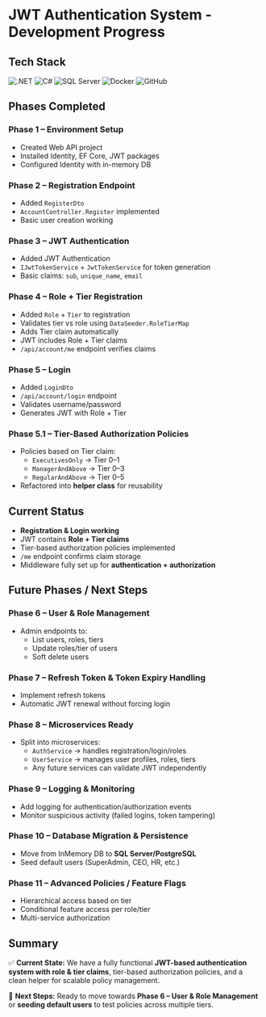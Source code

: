# JWT Authentication System - Development Progress

## Tech Stack

![.NET](https://img.shields.io/badge/.NET-7.0-blue)
![C#](https://img.shields.io/badge/C%23-10.0-green)
![SQL Server](https://img.shields.io/badge/SQL%20Server-2019-red)
![Docker](https://img.shields.io/badge/Docker-24.0-blue)
![GitHub](https://img.shields.io/badge/GitHub-SSH-black)

## Phases Completed

### Phase 1 – Environment Setup
* Created Web API project
* Installed Identity, EF Core, JWT packages
* Configured Identity with in-memory DB

### Phase 2 – Registration Endpoint
* Added `RegisterDto`
* `AccountController.Register` implemented
* Basic user creation working

### Phase 3 – JWT Authentication
* Added JWT Authentication
* `IJwtTokenService` + `JwtTokenService` for token generation
* Basic claims: `sub`, `unique_name`, `email`

### Phase 4 – Role + Tier Registration
* Added `Role` + `Tier` to registration
* Validates tier vs role using `DataSeeder.RoleTierMap`
* Adds Tier claim automatically
* JWT includes Role + Tier claims
* `/api/account/me` endpoint verifies claims

### Phase 5 – Login
* Added `LoginDto`
* `/api/account/login` endpoint
* Validates username/password
* Generates JWT with Role + Tier

### Phase 5.1 – Tier-Based Authorization Policies
* Policies based on Tier claim:
    * `ExecutivesOnly` → Tier 0–1
    * `ManagerAndAbove` → Tier 0–3
    * `RegularAndAbove` → Tier 0–5
* Refactored into **helper class** for reusability

## Current Status

* **Registration & Login working**
* JWT contains **Role + Tier claims**
* Tier-based authorization policies implemented
* `/me` endpoint confirms claim storage
* Middleware fully set up for **authentication + authorization**

## Future Phases / Next Steps

### Phase 6 – User & Role Management
* Admin endpoints to:
    * List users, roles, tiers
    * Update roles/tier of users
    * Soft delete users

### Phase 7 – Refresh Token & Token Expiry Handling
* Implement refresh tokens
* Automatic JWT renewal without forcing login

### Phase 8 – Microservices Ready
* Split into microservices:
    * `AuthService` → handles registration/login/roles
    * `UserService` → manages user profiles, roles, tiers
    * Any future services can validate JWT independently

### Phase 9 – Logging & Monitoring
* Add logging for authentication/authorization events
* Monitor suspicious activity (failed logins, token tampering)

### Phase 10 – Database Migration & Persistence
* Move from InMemory DB to **SQL Server/PostgreSQL**
* Seed default users (SuperAdmin, CEO, HR, etc.)

### Phase 11 – Advanced Policies / Feature Flags
* Hierarchical access based on tier
* Conditional feature access per role/tier
* Multi-service authorization

## Summary

✅ **Current State:** We have a fully functional **JWT-based authentication system with role & tier claims**, tier-based authorization policies, and a clean helper for scalable policy management.

🎯 **Next Steps:** Ready to move towards **Phase 6 – User & Role Management** or **seeding default users** to test policies across multiple tiers.